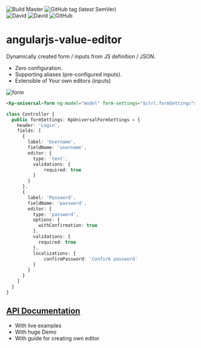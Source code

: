 ![Build Master](https://github.com/kp-sys/angularjs-value-editor/workflows/Build%20Master/badge.svg?branch=master)
![GitHub tag (latest SemVer)](https://img.shields.io/github/v/tag/kp-sys/angularjs-value-editor?label=version)        
![David](https://img.shields.io/david/peer/kp-sys/angularjs-value-editor)
![David](https://img.shields.io/david/dev/kp-sys/angularjs-value-editor)
![GitHub](https://img.shields.io/github/license/kp-sys/angularjs-value-editor)


# angularjs-value-editor
Dynamically created form / inputs from JS definition / JSON.
- Zero configuration.
- Supporting aliases (pre-configured inputs).
- Extensible of Your own editors (inputs)

![form](https://user-images.githubusercontent.com/5617576/114096458-054c6400-98bf-11eb-8004-237bc8010a8d.png)

```html 
<kp-universal-form ng-model="model" form-settings="$ctrl.formSettings"></kp-universal-form>
```
```typescript
class Controller {
  public formSettings: KpUniversalFormSettings = {
    header: 'Login',
    fields: [
      {
        label: 'Username',
        fieldName: 'username',
        editor: {
          type: 'text',
          validations: {
              required: true
          }
        }
      },
      {
        label: 'Password',
        fieldName: 'password',
        editor: {
          type: 'password',
          options: {
            withConfirmation: true
          },
          validations: {
            required: true
          },
          localizations: {
              confirmPassword: 'Confirm password'
          }
        }
      }
    ]
  }  
}
```

## [API Documentation](https://kp-sys.github.io/angularjs-value-editor/#/api/angularjs-value-editor)
 - With live examples
 - With huge Demo
 - With guide for creating own editor
